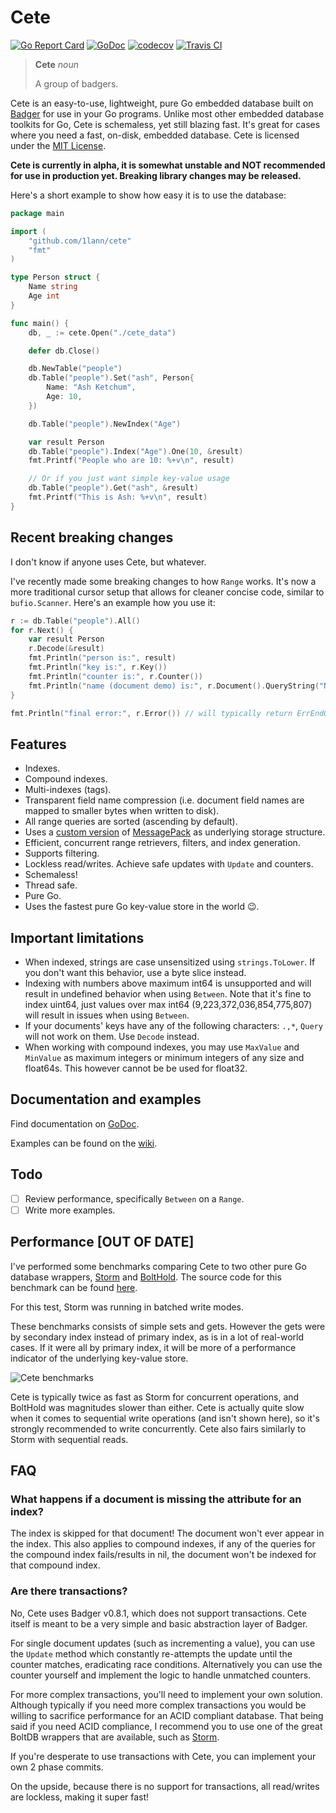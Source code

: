 # Cete

[![Go Report Card](https://goreportcard.com/badge/github.com/1lann/cete)](https://goreportcard.com/report/github.com/1lann/cete)
[![GoDoc](https://godoc.org/github.com/1lann/cete?status.svg)](https://godoc.org/github.com/1lann/cete)
[![codecov](https://codecov.io/gh/1lann/cete/branch/master/graph/badge.svg)](https://codecov.io/gh/1lann/cete)
[![Travis CI](https://travis-ci.org/1lann/cete.svg?branch=master)](https://travis-ci.org/1lann/cete)

>**Cete**
>_noun_
>
>A group of badgers.

Cete is an easy-to-use, lightweight, pure Go embedded database built on [Badger](https://github.com/dgraph-io/badger) for use in your Go programs. Unlike most other embedded database toolkits for Go, Cete is schemaless, yet still blazing fast. It's great for cases where you need a fast, on-disk, embedded database. Cete is licensed under the [MIT License](/LICENSE).

**Cete is currently in alpha, it is somewhat unstable and NOT recommended for use in production yet. Breaking library changes may be released.**

Here's a short example to show how easy it is to use the database:

```go
package main

import (
	"github.com/1lann/cete"
	"fmt"
)

type Person struct {
	Name string
	Age int
}

func main() {
	db, _ := cete.Open("./cete_data")

	defer db.Close()

	db.NewTable("people")
	db.Table("people").Set("ash", Person{
		Name: "Ash Ketchum",
		Age: 10,
	})

	db.Table("people").NewIndex("Age")

	var result Person
	db.Table("people").Index("Age").One(10, &result)
	fmt.Printf("People who are 10: %+v\n", result)

	// Or if you just want simple key-value usage
	db.Table("people").Get("ash", &result)
	fmt.Printf("This is Ash: %+v\n", result)
}
```

## Recent breaking changes
I don't know if anyone uses Cete, but whatever.

I've recently made some breaking changes to how `Range` works. It's now a more traditional cursor setup that allows for cleaner concise code, similar to `bufio.Scanner`. Here's an example how you use it:

```go
r := db.Table("people").All()
for r.Next() {
	var result Person
	r.Decode(&result)
	fmt.Println("person is:", result)
	fmt.Println("key is:", r.Key())
	fmt.Println("counter is:", r.Counter())
	fmt.Println("name (document demo) is:", r.Document().QueryString("Name"))
}

fmt.Println("final error:", r.Error()) // will typically return ErrEndOfRange
```

## Features

- Indexes.
- Compound indexes.
- Multi-indexes (tags).
- Transparent field name compression (i.e. document field names are mapped to smaller bytes when written to disk).
- All range queries are sorted (ascending by default).
- Uses a [custom version](https://github.com/1lann/msgpack) of [MessagePack](https://github.com/vmihailenco/msgpack) as underlying storage structure.
- Efficient, concurrent range retrievers, filters, and index generation.
- Supports filtering.
- Lockless read/writes. Achieve safe updates with `Update` and counters.
- Schemaless!
- Thread safe.
- Pure Go.
- Uses the fastest pure Go key-value store in the world 😉.

## Important limitations

- When indexed, strings are case unsensitized using `strings.ToLower`. If you don't want this behavior, use a byte slice instead.
- Indexing with numbers above maximum int64 is unsupported and will result in undefined behavior when using `Between`. Note that it's fine to index uint64, just values over max int64 (9,223,372,036,854,775,807) will result in issues when using `Between`.
- If your documents' keys have any of the following characters: `.,*`, `Query` will not work on them. Use `Decode` instead.
- When working with compound indexes, you may use `MaxValue` and `MinValue` as maximum integers or minimum integers of any size and float64s. This however cannot be be used for float32.

## Documentation and examples

Find documentation on [GoDoc](https://godoc.org/github.com/1lann/cete).

Examples can be found on the [wiki](https://github.com/1lann/cete/wiki).

## Todo

- [ ] Review performance, specifically `Between` on a `Range`.
- [ ] Write more examples.

## Performance [OUT OF DATE]

I've performed some benchmarks comparing Cete to two other pure Go database wrappers, [Storm](https://github.com/asdine/storm) and [BoltHold](https://github.com/timshannon/bolthold). The source code for this benchmark can be found [here](https://github.com/1lann/db-benchmark).

For this test, Storm was running in batched write modes.

These benchmarks consists of simple sets and gets. However the gets were by secondary index instead of primary index, as is in a lot of real-world cases. If it were all by primary index, it will be more of a performance indicator of the underlying key-value store.

![Cete benchmarks](https://chuie.io/cete.png)

Cete is typically twice as fast as Storm for concurrent operations, and BoltHold was magnitudes slower than either. Cete is actually quite slow when it comes to sequential write operations (and isn't shown here), so it's strongly recommended to write concurrently. Cete also fairs similarly to Storm with sequential reads.

## FAQ
### What happens if a document is missing the attribute for an index?
The index is skipped for that document! The document won't ever appear in the index. This also applies to compound indexes, if any of the queries for the compound index fails/results in nil, the document won't be indexed for that compound index.

### Are there transactions?
No, Cete uses Badger v0.8.1, which does not support transactions. Cete itself is meant to be a very simple and basic abstraction layer of Badger.

For single document updates (such as incrementing a value), you can use the `Update` method which constantly re-attempts the update until the counter matches, eradicating race conditions. Alternatively you can use the counter yourself and implement the logic to handle unmatched counters.

For more complex transactions, you'll need to implement your own solution. Although typically if you need more complex transactions you would be willing to sacrifice performance for an ACID compliant database. That being said if you need ACID compliance, I recommend you to use one of the great BoltDB wrappers that are available, such as [Storm](https://github.com/asdine/storm).

If you're desperate to use transactions with Cete, you can implement your own 2 phase commits.

On the upside, because there is no support for transactions, all read/writes are lockless, making it super fast!
